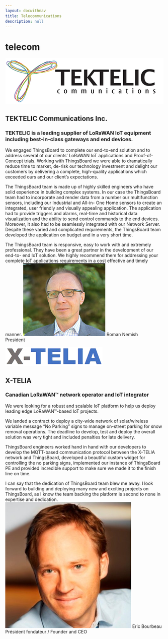 ```yaml
---
layout: docwithnav
title: Telecommunications
description: null
---
```


# telecom

[ ![X-Telia](../.gitbook/assets/tektelic.png)](https://tektelic.com/)

##  TEKTELIC Communications Inc. <a id="tektelic"></a>

###  TEKTELIC is a leading supplier of LoRaWAN IoT equipment including best-in-class gateways and end devices.

 We engaged ThingsBoard to complete our end-to-end solution and to address several of our clients’ LoRaWAN IoT applications and Proof-of-Concept trials. Working with ThingsBoard we were able to dramatically reduce time to market, de-risk our technology investment and delight our customers by delivering a complete, high-quality applications which exceeded ours and our client’s expectations.

 The ThingsBoard team is made up of highly skilled engineers who have solid experience in building complex systems. In our case the ThingsBoard team had to incorporate and render data from a number our multifunction sensors, including our Industrial and All-in- One Home sensors to create an integrated, user friendly and visually appealing application. The application had to provide triggers and alarms, real-time and historical data visualization and the ability to send control commands to the end devices. Moreover, it also had to be seamlessly integrated with our Network Server. Despite these varied and complicated requirements, the ThingsBoard team developed the application on budget and in a very short time.

 The ThingsBoard team is responsive, easy to work with and extremely professional. They have been a great partner in the development of our end-to- end IoT solution. We highly recommend them for addressing your complete IoT applications requirements in a cost effective and timely manner. ![](../.gitbook/assets/tektelic-person.png) Roman Nemish  
 President

[ ![X-Telia](../.gitbook/assets/x-telia.png)](https://x-telia.com/)

##  X-TELIA <a id="x-telia"></a>

###  Canadian LoRaWAN™ network operator and IoT integrator

 We were looking for a robust and scalable IoT platform to help us deploy leading edge LoRaWAN™-based IoT projects.

 We landed a contract to deploy a city-wide network of solar/wireless variable message “No Parking” signs to manage on-street parking for snow removal operations. The deadline to develop, test and deploy the overall solution was very tight and included penalties for late delivery.

 ThingsBoard engineers worked hand in hand with our developers to develop the MQTT-based communication protocol between the X-TELIA network and ThingsBoard, developed a beautiful custom widget for controlling the no parking signs, implemented our instance of ThingsBoard PE and provided incredible support to make sure we made it to the finish line on time.

 I can say that the dedication of ThingsBoard team blew me away. I look forward to building and deploying many new and exciting projects on ThingsBoard, as I know the team backing the platform is second to none in expertise and dedication. ![](../.gitbook/assets/x-telia-person.jpg) Eric Bourbeau  
 Président fondateur / Founder and CEO

